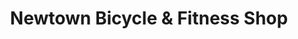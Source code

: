 ---
title: "Newtown Bicycle & Fitness Shop"
url: /newtown/newtown-bicycle-and-fitness-shop/
shop: bicycle
---